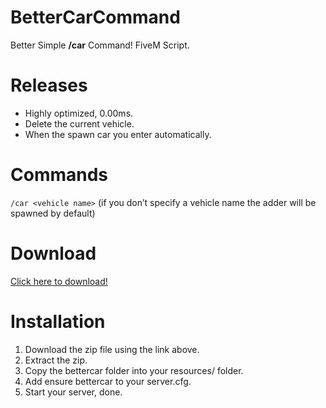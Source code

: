# BetterCarCommand
Better Simple **/car** Command! FiveM Script.

# Releases
- Highly optimized, 0.00ms.
- Delete the current vehicle.
- When the spawn car you enter automatically.

# Commands
`/car <vehicle name>` (if you don’t specify a vehicle name the adder will be spawned by default)

# Download
[Click here to download!](https://github.com/DriftPixelCom/BetterCarCommand/releases/latest)

# Installation
1. Download the zip file using the link above.
2. Extract the zip.
3. Copy the bettercar folder into your resources/ folder.
4. Add ensure bettercar to your server.cfg.
5. Start your server, done.
